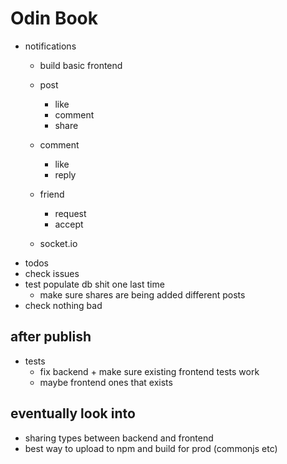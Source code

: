 # Odin Book

- notifications

  - build basic frontend

  - post

    - like
    - comment
    - share

  - comment

    - like
    - reply

  - friend

    - request
    - accept

  - socket.io

<!--  -->

- todos
- check issues
- test populate db shit one last time
  - make sure shares are being added different posts
- check nothing bad

## after publish

- tests
  - fix backend + make sure existing frontend tests work
  - maybe frontend ones that exists

## eventually look into

- sharing types between backend and frontend
- best way to upload to npm and build for prod (commonjs etc)
